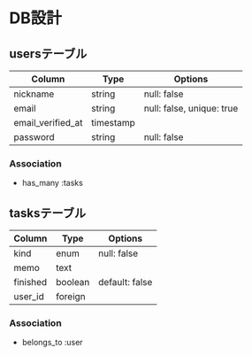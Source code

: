 # DB設計
## usersテーブル
|Column|Type|Options|
|------|----|-------|
|nickname|string|null: false|
|email|string|null: false, unique: true|
|email_verified_at|timestamp| |
|password|string|null: false|
### Association
- has_many :tasks

## tasksテーブル
|Column|Type|Options|
|------|----|-------|
|kind|enum|null: false|
|memo|text| |
|finished|boolean|default: false|
|user_id|foreign| |

### Association
- belongs_to :user